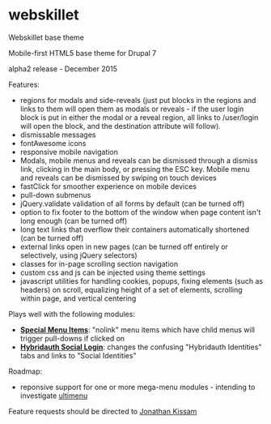 # webskillet
Webskillet base theme

Mobile-first HTML5 base theme for Drupal 7

alpha2 release - December 2015

Features:
* regions for modals and side-reveals (just put blocks in the regions and links to them will open them as modals or reveals - if the user login block is put in either the modal or a reveal region, all links to /user/login will open the block, and the destination attribute will follow).
* dismissable messages
* fontAwesome icons
* responsive mobile navigation
* Modals, mobile menus and reveals can be dismissed through a dismiss link, clicking in the main body, or pressing the ESC key.  Mobile menu and reveals can be dismissed by swiping on touch devices
* fastClick for smoother experience on mobile devices
* pull-down submenus
* jQuery.validate validation of all forms by default (can be turned off)
* option to fix footer to the bottom of the window when page content isn't long enough (can be turned off)
* long text links that overflow their containers automatically shortened (can be turned off)
* external links open in new pages (can be turned off entirely or selectively, using jQuery selectors)
* classes for in-page scrolling section navigation
* custom css and js can be injected using theme settings
* javascript utilities for handling cookies, popups, fixing elements (such as headers) on scroll, equalizing height of a set of elements, scrolling within page, and vertical centering

Plays well with the following modules:
* [__Special Menu Items__](https://www.drupal.org/project/special_menu_items): "nolink" menu items which have child menus will trigger pull-downs if clicked on
* [__Hybridauth Social Login__](https://www.drupal.org/project/hybridauth): changes the confusing "Hybridauth Identities" tabs and links to "Social Identities"

Roadmap:
* reponsive support for one or more mega-menu modules - intending to investigate [ultimenu](https://www.drupal.org/project/ultimenu)

Feature requests should be directed to [Jonathan Kissam](https://jonathankissam.wordpress.com/about/)
